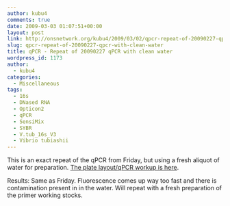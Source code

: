 ```yaml
---
author: kubu4
comments: true
date: 2009-03-03 01:07:51+00:00
layout: post
link: http://onsnetwork.org/kubu4/2009/03/02/qpcr-repeat-of-20090227-qpcr-with-clean-water/
slug: qpcr-repeat-of-20090227-qpcr-with-clean-water
title: qPCR - Repeat of 20090227 qPCR with clean water
wordpress_id: 1173
author:
  - kubu4
categories:
  - Miscellaneous
tags:
  - 16s
  - DNased RNA
  - Opticon2
  - qPCR
  - SensiMix
  - SYBR
  - V.tub_16s_V3
  - Vibrio tubiashii
---
```


This is an exact repeat of the qPCR from Friday, but using a fresh aliquot of water for preparation. [The plate layout/qPCR workup is here](http://eagle.fish.washington.edu/Arabidopsis/Notebook%20Workup%20Files/20090302-1.jpg).

Results: Same as Friday. Fluorescence comes up way too fast and there is contamination present in in the water. Will repeat with a fresh preparation of the primer working stocks.
